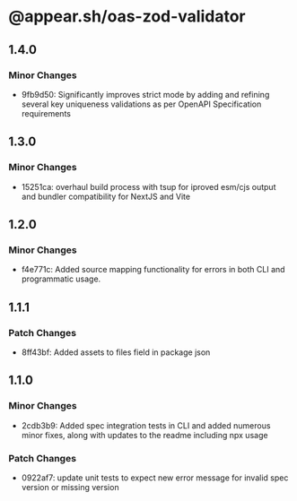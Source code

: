 # @appear.sh/oas-zod-validator

## 1.4.0

### Minor Changes

- 9fb9d50: Significantly improves strict mode by adding and refining several key uniqueness validations as per OpenAPI Specification requirements

## 1.3.0

### Minor Changes

- 15251ca: overhaul build process with tsup for iproved esm/cjs output and bundler compatibility for NextJS and Vite

## 1.2.0

### Minor Changes

- f4e771c: Added source mapping functionality for errors in both CLI and programmatic usage.

## 1.1.1

### Patch Changes

- 8ff43bf: Added assets to files field in package json

## 1.1.0

### Minor Changes

- 2cdb3b9: Added spec integration tests in CLI and added numerous minor fixes, along with updates to the readme including npx usage

### Patch Changes

- 0922af7: update unit tests to expect new error message for invalid spec version or missing version
